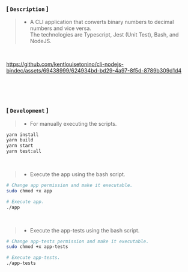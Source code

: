 ### [ `Description` ]
> - A CLI application that converts binary numbers to decimal numbers and vice versa. <br />
    The technologies are Typescript, Jest (Unit Test), Bash, and NodeJS.

<br />

https://github.com/kentlouisetonino/cli-nodejs-bindec/assets/69438999/624934bd-bd29-4a97-8f5d-8789b309d1d4

<br />
<br />
<br />



### [ `Development` ]
> - For manually executing the scripts.
```bash
yarn install
yarn build
yarn start
yarn test:all
```

<br />

> - Execute the app using the bash script.
```bash
# Change app permission and make it executable.
sudo chmod +x app

# Execute app.
./app
```

<br />

> - Execute the app-tests using the bash script.
```bash
# Change app-tests permission and make it executable.
sudo chmod +x app-tests

# Execute app-tests.
./app-tests
```

